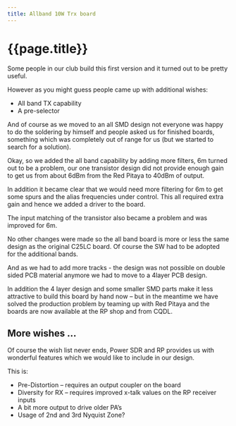 ```yaml
---
title: Allband 10W Trx board
---
```


# {{page.title}}

Some people in our club build this first version and it turned out to be pretty useful. 

However as you might guess people came up with additional wishes:
* All band TX capability 
* A pre-selector

And of course as we moved to an all SMD design not everyone was happy to do the soldering by himself and people asked us for finished boards, something which was completely out of range for us (but we started to search for a solution).

Okay, so we added the all band capability by adding more filters, 6m turned out to be a problem, our one transistor design did not provide enough gain to get us from about 6dBm from the Red Pitaya to 40dBm of output.

In addition it became clear that we would need more filtering for 6m to get some spurs and the alias frequencies under control. This all required extra gain and hence we added a driver to the board.

The input matching of the transistor also became a problem and was improved for 6m.

No other changes were made so the all band board is more or less the same design as the original C25LC board. Of course the SW had to be adopted for the additional bands.

And as we had to add more tracks - the design was not possible on double sided PCB material anymore we had to move to a 4layer PCB design. 

In addition the 4 layer design and some smaller SMD parts make it less attractive to build this board by hand now – but in  the meantime we have solved the production problem by teaming up with Red Pitaya and the boards are now available at the RP shop and from CQDL. 

## More wishes …

Of course the wish list never ends, Power SDR and RP provides us with wonderful features which we would like to include in our design.

This is:
* Pre-Distortion – requires an output coupler on the board
* Diversity for RX – requires improved x-talk values on the RP receiver inputs
* A bit more output to drive older PA’s
* Usage of 2nd and 3rd Nyquist Zone?